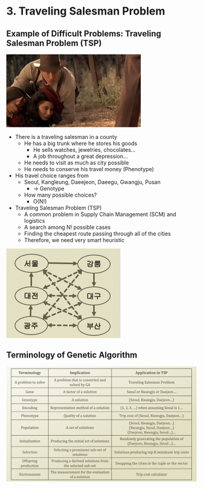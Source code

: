 # 3. Traveling Salesman Problem

## Example of Difficult Problems: Traveling Salesman Problem \(TSP\)

![](../.gitbook/assets/image%20%281%29.png)

* There is a traveling salesman in a county
  * He has a big trunk where he stores his goods
    * He sells watches, jewelries, chocolates...
    * A job throughout a great depression...
  * He needs to visit as much as city possible
  * He needs to conserve his travel money \(Phenotype\)
* His travel choice ranges from
  * Seoul, Kangleung, Daeejeon, Daeegu, Gwangju, Pusan
    * → Genotype
  * How many possible choices?
    * O\(N!\)
* Traveling Salesman Problem \(TSP\)
  * A common problem in Supply Chain Management \(SCM\) and logistics
  * A search among N! possible cases
  * Finding the cheapest route passing through all of the cities
  * Therefore, we need very smart heuristic

![](../.gitbook/assets/2019-12-26-4.06.18.png)

## Terminology of Genetic Algorithm

![](../.gitbook/assets/2019-12-26-4.14.45.png)



